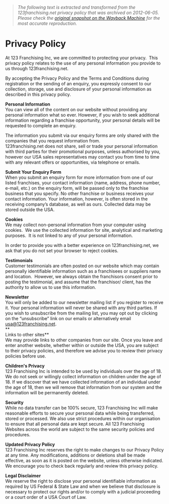 > *The following text is extracted and transformed from the 123franchising.net privacy policy that was archived on 2012-06-05. Please check the [original snapshot on the Wayback Machine](https://web.archive.org/web/20120605050425id_/http%3A//123franchising.net/privacy-policy) for the most accurate reproduction.*

# Privacy Policy

At 123 Franchising Inc, we are committed to protecting your privacy.  This privacy policy relates to the use of any personal information you provide to us through 123franchising.net.

By accepting the Privacy Policy and the Terms and Conditions during registration or the sending of an enquiry, you expressly consent to our collection, storage, use and disclosure of your personal information as described in this privacy policy.

**Personal Information**  
You can view all of the content on our website without providing any personal information what so ever. However, if you wish to seek additional information regarding a franchise opportunity, your personal details will be requested to complete an enquiry.

The information you submit via our enquiry forms are only shared with the companies that you request information from.  
123franchising.net does not share, sell or trade your personal information with third parties for their promotional purposes, unless authorised by you, however our USA sales representatives may contact you from time to time with any relevant offers or opportunities, via telephone or emails.

**Submit Your Enquiry Form**  
When you submit an enquiry form for more information from one of our listed franchises, your contact information (name, address, phone number, e-mail, etc.) on the enquiry form, will be passed only to the franchise business that you specify. No other franchise or business receives your contact information. Your information, however, is often stored in the receiving company’s database, as well as ours. Collected data may be stored outside the USA.

**Cookies**  
We may collect non-personal information from your computer using cookies.  We use the collected information for site, analytical and marketing purposes.  It is not linked to any of your personal information.

In order to provide you with a better experience on 123franchising.net, we ask that you do not set your browser to reject cookies.

**Testimonials**  
Customer testimonials are often posted on our website which may contain personally identifiable information such as a franchisees or suppliers name and location.  However, we always obtain the franchisors consent prior to posting the testimonial, and assume that the franchisor/ client, has the authority to allow us to use this information. 

**Newsletter**  
You will only be added to our newsletter mailing list if you register to receive it. Your personal information will never be shared with any third parties. If you wish to unsubscribe from the mailing list, you may opt out by clicking on the “unsubscribe” link on our emails or alternatively email [usa@123franchising.net](mailto:usa@123franchising.net?subject=Newletter%20Opt%20Out).  
**  
Links to other sites**  
We may provide links to other companies from our site. Once you leave and enter another website, whether within or outside the USA, you are subject to their privacy policies, and therefore we advise you to review their privacy policies before use.

**Children's Privacy**  
123 Franchising Inc is intended to be used by individuals over the age of 18. We do not seek or willingly collect information on children under the age of 18. If we discover that we have collected information of an individual under the age of 18, then we will remove that information from our system and the information will be permanently deleted. 

**Security**  
While no data transfer can be 100% secure, 123 Franchising Inc will make reasonable efforts to secure your personal data while being transferred, stored or processed. We also use strict procedures within our organisation to ensure that all personal data are kept secure. All 123 Franchising Websites across the world are subject to the same security policies and procedures.

**Updated Privacy Policy**  
123 Franchising Inc reserves the right to make changes to our Privacy Policy at any time. Any modifications, additions or deletions shall be made effective, as soon as it is posted on the website, unless otherwise indicated. We encourage you to check back regularly and review this privacy policy.

**Legal Disclaimer**  
We reserve the right to disclose your personal identifiable information as required by US Federal & State Law and when we believe that disclosure is necessary to protect our rights and/or to comply with a judicial proceeding or a court order of a USA Court of Law. 
